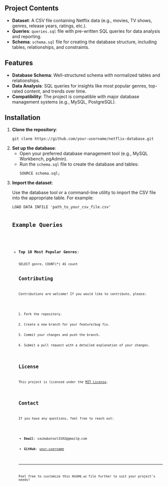<h2>Project Contents</h2>
<ul>
    <li><strong>Dataset</strong>: A CSV file containing Netflix data (e.g., movies, TV shows, genres, release years, ratings, etc.).</li>
    <li><strong>Queries</strong>: <code>queries.sql</code> file with pre-written SQL queries for data analysis and reporting.</li>
    <li><strong>Schema</strong>: <code>schema.sql</code> file for creating the database structure, including tables, relationships, and constraints.</li>
</ul>

<h2>Features</h2>
<ul>
    <li><strong>Database Schema</strong>: Well-structured schema with normalized tables and relationships.</li>
    <li><strong>Data Analysis</strong>: SQL queries for insights like most popular genres, top-rated content, and trends over time.</li>
    <li><strong>Compatibility</strong>: The project is compatible with major database management systems (e.g., MySQL, PostgreSQL).</li>
</ul>

<h2>Installation</h2>
<ol>
    <li><strong>Clone the repository</strong>:
        <pre><code>git clone https://github.com/your-username/netflix-database.git</code></pre>
    </li>
    <li><strong>Set up the database</strong>:
        <ul>
            <li>Open your preferred database management tool (e.g., MySQL Workbench, pgAdmin).</li>
            <li>Run the <code>schema.sql</code> file to create the database and tables:</li>
            <pre><code>SOURCE schema.sql;</code></pre>
        </ul>
    </li>
    <li><strong>Import the dataset</strong>:
        <p>Use the database tool or a command-line utility to import the CSV file into the appropriate table. For example:</p>
        <pre><code>LOAD DATA INFILE 'path_to_your_csv_file.csv'
        <h2>Example Queries</h2>
<ul>
    <li><strong>Top 10 Most Popular Genres</strong>:
        <pre><code>SELECT genre, COUNT(*) AS count
        <h2>Contributing</h2>
<p>Contributions are welcome! If you would like to contribute, please:</p>
<ol>
    <li>Fork the repository.</li>
    <li>Create a new branch for your feature/bug fix.</li>
    <li>Commit your changes and push the branch.</li>
    <li>Submit a pull request with a detailed explanation of your changes.</li>
</ol>

<h2>License</h2>
<p>This project is licensed under the <a href="LICENSE">MIT License</a>.</p>

<h2>Contact</h2>
<p>If you have any questions, feel free to reach out:</p>
<ul>
    <li><strong>Email</strong>: saimabatool3102@gmail@.com</li>
    <li><strong>GitHub</strong>: <a href="https://github.com/saima-byte">your-username</a></li>
</ul>

<hr>
<p>Feel free to customize this <code>README.md</code> file further to suit your project's needs!</p>

